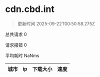 
  # cdn.cbd.int

  > 更新时间 2025-09-22T00:50:58.275Z
  
  总共请求 0

  请求报错 0

  平均耗时 NaNms

|城市|ip|下载大小|速度|
|-----|----------|---|---|

  